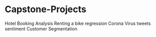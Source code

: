 # Capstone-Projects
Hotel Booking Analysis
Renting a bike regression 
Corona Virus tweets sentiment 
Customer Segmentation
